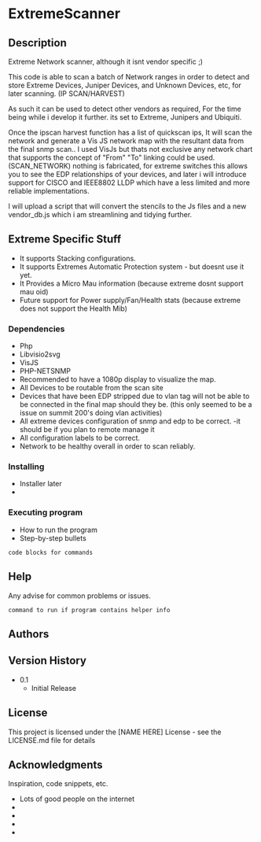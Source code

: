 # ExtremeScanner

## Description
Extreme Network scanner, although it isnt vendor specific ;)


This code is able to scan a batch of Network ranges in order to detect and store Extreme Devices, Juniper Devices, and Unknown Devices, etc, for later scanning.
(IP SCAN/HARVEST)

As such it can be used to detect other vendors as required, For the time being while i develop it further. its set to Extreme, Junipers and Ubiquiti.

Once the ipscan harvest function has a list of quickscan ips, It will scan the network and generate a Vis JS network map with the resultant data from the final snmp scan.. I used VisJs but thats not exclusive any network chart that supports the concept of "From" "To" linking could be used.
(SCAN_NETWORK)
nothing is fabricated, for extreme switches this allows you to see the EDP relationships of your devices, and later i will introduce support for CISCO and IEEE8802 LLDP which have a less limited and more reliable implementations.

I will upload a script that will convert the stencils to the Js files and a new vendor_db.js which i am streamlining and tidying further.


## Extreme Specific Stuff
* It supports Stacking configurations. 
* It supports Extremes Automatic Protection system - but doesnt use it yet.
* It Provides a Micro Mau information (because extreme dosnt support mau oid)
* Future support for Power supply/Fan/Health stats (because extreme does not support the Health Mib)

### Dependencies

* Php
* Libvisio2svg
* VisJS
* PHP-NETSNMP
* Recommended to have a 1080p display to visualize the map.
* All Devices to be routable from the scan site
* Devices that have been EDP stripped due to vlan tag will not be able to be connected in the final map should they be. (this only seemed to be a issue on summit 200's doing vlan activities)
* All extreme devices configuration of snmp and edp to be correct. -it should be if you plan to remote manage it
* All configuration labels to be correct.
* Network to be healthy overall in order to scan reliably.

### Installing

* Installer later
*

### Executing program

* How to run the program
* Step-by-step bullets
```
code blocks for commands
```

## Help

Any advise for common problems or issues.
```
command to run if program contains helper info
```

## Authors

## Version History

* 0.1
    * Initial Release

## License

This project is licensed under the [NAME HERE] License - see the LICENSE.md file for details

## Acknowledgments

Inspiration, code snippets, etc.
* Lots of good people on the internet
* 
* 
* 
* 



